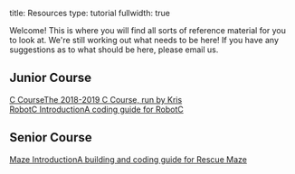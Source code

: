 title: Resources
type: tutorial
fullwidth: true

Welcome! This is where you will find all sorts of reference material for you to look at. We're still working out what needs to be here! If you have any suggestions as to what should be here, please email us.

## Junior Course
<div class="filebox"><a href="/c-course">C Course<span>The 2018-2019 C Course, run by Kris</span></a></div>
<div class="filebox"><a href="/robotc">RobotC Introduction<span>A coding guide for RobotC</span></a></div>

## Senior Course
<div class="filebox"><a href="/maze">Maze Introduction<span>A building and coding guide for Rescue Maze</span></a></div>
